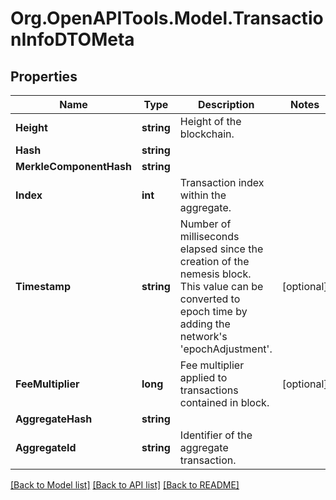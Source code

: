 # Org.OpenAPITools.Model.TransactionInfoDTOMeta

## Properties

Name | Type | Description | Notes
------------ | ------------- | ------------- | -------------
**Height** | **string** | Height of the blockchain. | 
**Hash** | **string** |  | 
**MerkleComponentHash** | **string** |  | 
**Index** | **int** | Transaction index within the aggregate. | 
**Timestamp** | **string** | Number of milliseconds elapsed since the creation of the nemesis block. This value can be converted to epoch time by adding the network&#39;s &#39;epochAdjustment&#39;. | [optional] 
**FeeMultiplier** | **long** | Fee multiplier applied to transactions contained in block. | [optional] 
**AggregateHash** | **string** |  | 
**AggregateId** | **string** | Identifier of the aggregate transaction. | 

[[Back to Model list]](../README.md#documentation-for-models) [[Back to API list]](../README.md#documentation-for-api-endpoints) [[Back to README]](../README.md)

